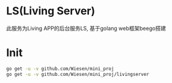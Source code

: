 # LS(Living Server)

此服务为Living APP的后台服务LS, 基于golang web框架beego搭建

# Init

```bash
go get -u -v github.com/Wiesen/mini_proj
go get -u -v github.com/Wiesen/mini_proj/livingserver
```
